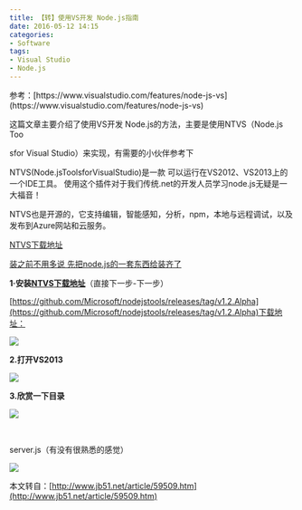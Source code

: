 ```yaml
---
title: 【转】使用VS开发 Node.js指南
date: 2016-05-12 14:15
categories:
- Software
tags:
- Visual Studio
- Node.js
---
```

<div style="top: 0px">参考：[https://www.visualstudio.com/features/node-js-vs](https://www.visualstudio.com/features/node-js-vs)


这篇文章主要介绍了使用VS开发 Node.js的方法，主要是使用NTVS（Node.js Too
<!--more-->
sfor Visual Studio）来实现，有需要的小伙伴参考下

NTVS(Node.jsToolsforVisualStudio)是一款 可以运行在VS2012、VS2013上的一个IDE工具。 使用这个插件对于我们传统.net的开发人员学习node.js无疑是一大福音！

NTVS也是开源的，它支持编辑，智能感知，分析，npm，本地与远程调试，以及发布到Azure网站和云服务。

[NTVS](http://nodejstools.codeplex.com/)[下载地址](http://nodejstools.codeplex.com/)

[装之前不用多说 先把node.js的一套东西给装齐了](http://www.jb51.net/article/33086.htm)

**1·安装**[**NTVS**](http://nodejstools.codeplex.com/)[**下载地址**](http://nodejstools.codeplex.com/)（直接下一步-下一步）

[https://github.com/Microsoft/nodejstools/releases/tag/v1.2.Alpha](https://github.com/Microsoft/nodejstools/releases/tag/v1.2.Alpha)下载地址：

![](http://files.jb51.net/file_images/article/201501/2015010611014115.png)  


<div id="f21ac82b21eeb7322631b6aa94e17f451lwte51" class="imageplus-append" style="margin: 0px 0px 0px 0pt; padding: 0px; border: currentColor; width: 506px">
<div id="w-tc0rqi" class="imageplus-append-box">
<div id="w-tc0rqi-widget-isolated-host" style="margin: 0px; padding: 0px; border: currentColor; overflow: visible; display: block; position: static">







**2.打开VS2013**

![](http://files.jb51.net/file_images/article/201501/2015010611014116.png)

<div id="f21ac82b21eeb7322631b6aa94e17f4529ldrqo" class="imageplus-append" style="margin: 0px 0px 0px 0pt; padding: 0px; border: currentColor; width: 654px" data-rendered="true">
<div id="w-ayxyk6" class="imageplus-append-box">
<div id="w-ayxyk6-widget-isolated-host" style="margin: 0px; padding: 0px; border: currentColor; overflow: visible; display: block; position: static">








**3.欣赏一下目录**

![](http://files.jb51.net/file_images/article/201501/2015010611014117.png)  


<div id="f21ac82b21eeb7322631b6aa94e17f453siqq9t" class="imageplus-append" style="margin: 0px 0px 0px 0pt; padding: 0px; border: currentColor; width: 371px"> 


server.js（有没有很熟悉的感觉）

![](http://files.jb51.net/file_images/article/201501/2015010611014118.png)

本文转自：[http://www.jb51.net/article/59509.htm](http://www.jb51.net/article/59509.htm)

<div style="top: 0px"> 
<div style="top: 0px"> </div></div></div></div></div></div></div></div></div></div>